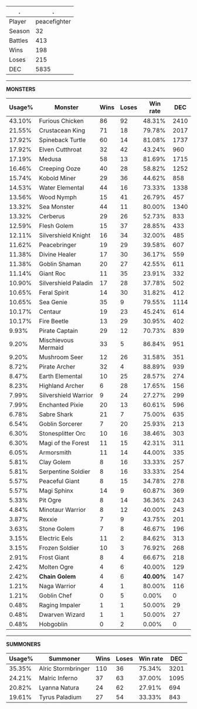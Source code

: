 .|.
|-|-
Player|peacefighter
Season|32
Battles|413
Wins|198
Loses|215
DEC|5835

---
**MONSTERS**

Usage%|Monster|Wins|Loses|Win rate|DEC|
-|-|-|-|-|-|
43.10%|Furious Chicken|86|92|48.31%|2410|
21.55%|Crustacean King|71|18|79.78%|2017|
17.92%|Spineback Turtle|60|14|81.08%|1737|
17.92%|Elven Cutthroat|32|42|43.24%|960|
17.19%|Medusa|58|13|81.69%|1715|
16.46%|Creeping Ooze|40|28|58.82%|1252|
15.74%|Kobold Miner|29|36|44.62%|858|
14.53%|Water Elemental|44|16|73.33%|1338|
13.56%|Wood Nymph|15|41|26.79%|457|
13.32%|Sea Monster|44|11|80.00%|1340|
13.32%|Cerberus|29|26|52.73%|833|
12.59%|Flesh Golem|15|37|28.85%|433|
12.11%|Silvershield Knight|16|34|32.00%|485|
11.62%|Peacebringer|19|29|39.58%|607|
11.38%|Divine Healer|17|30|36.17%|559|
11.38%|Goblin Shaman|20|27|42.55%|611|
11.14%|Giant Roc|11|35|23.91%|332|
10.90%|Silvershield Paladin|17|28|37.78%|502|
10.65%|Feral Spirit|14|30|31.82%|412|
10.65%|Sea Genie|35|9|79.55%|1114|
10.17%|Centaur|19|23|45.24%|614|
10.17%|Fire Beetle|13|29|30.95%|402|
9.93%|Pirate Captain|29|12|70.73%|839|
9.20%|Mischievous Mermaid|33|5|86.84%|951|
9.20%|Mushroom Seer|12|26|31.58%|351|
8.72%|Pirate Archer|32|4|88.89%|939|
8.47%|Earth Elemental|10|25|28.57%|274|
8.23%|Highland Archer|6|28|17.65%|156|
7.99%|Silvershield Warrior|9|24|27.27%|299|
7.99%|Enchanted Pixie|20|13|60.61%|596|
6.78%|Sabre Shark|21|7|75.00%|635|
6.54%|Goblin Sorcerer|7|20|25.93%|213|
6.30%|Stonesplitter Orc|10|16|38.46%|303|
6.30%|Magi of the Forest|11|15|42.31%|311|
6.05%|Armorsmith|11|14|44.00%|335|
5.81%|Clay Golem|8|16|33.33%|257|
5.81%|Serpentine Soldier|8|16|33.33%|254|
5.57%|Peaceful Giant|8|15|34.78%|278|
5.57%|Magi Sphinx|14|9|60.87%|369|
5.33%|Pit Ogre|8|14|36.36%|243|
4.84%|Minotaur Warrior|8|12|40.00%|243|
3.87%|Rexxie|7|9|43.75%|201|
3.63%|Stone Golem|7|8|46.67%|196|
3.15%|Electric Eels|11|2|84.62%|313|
3.15%|Frozen Soldier|10|3|76.92%|268|
2.91%|Frost Giant|8|4|66.67%|218|
2.42%|Molten Ogre|4|6|40.00%|129|
2.42%|**Chain Golem**|4|6|**40.00%**|147|
1.21%|Naga Warrior|4|1|80.00%|116|
1.21%|Goblin Chef|0|5|0.00%|0|
0.48%|Raging Impaler|1|1|50.00%|29|
0.48%|Dwarven Wizard|1|1|50.00%|27|
0.48%|Hobgoblin|0|2|0.00%|0|

---
**SUMMONERS**

Usage%|Summoner|Wins|Loses|Win rate|DEC|
-|-|-|-|-|-|
35.35%|Alric Stormbringer|110|36|75.34%|3201|
24.21%|Malric Inferno|37|63|37.00%|1095|
20.82%|Lyanna Natura|24|62|27.91%|694|
19.61%|Tyrus Paladium|27|54|33.33%|843|
